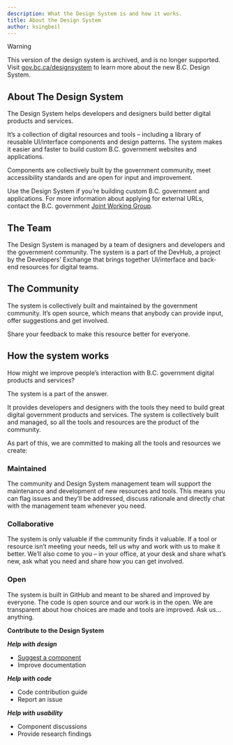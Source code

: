 ```yaml
---
description: What the Design System is and how it works.
title: About the Design System
author: ksingbeil
---
```


> [!WARNING]
> This version of the design system is archived, and is no longer supported. Visit [gov.bc.ca/designsystem](https://gov.bc.ca/designsystem) to learn more about the new B.C. Design System.

## About The Design System

The Design System helps developers and designers build better digital products and services.

It’s a collection of digital resources and tools – including a library of reusable UI/interface components and design patterns. The system makes it easier and faster to build custom B.C. government websites and applications.

Components are collectively built by the government community, meet accessibility standards and are open for input and improvement.

Use the Design System if you’re building custom B.C. government and applications. For more information about applying for external URLs, contact the B.C. government [Joint Working Group](https://www2.gov.bc.ca/gov/content/governments/services-for-government/service-experience-digital-delivery/digital-delivery/web-property-process/web-property-applications).

## The Team

The Design System is managed by a team of designers and developers and the government community. The system is a part of the DevHub, a project by the Developers’ Exchange that brings together UI/interface and back-end resources for digital teams.

## The Community

The system is collectively built and maintained by the government community. It’s open source, which means that anybody can provide input, offer suggestions and get involved.

Share your feedback to make this resource better for everyone.

## How the system works

How might we improve people’s interaction with B.C. government digital products and services?

The system is a part of the answer.

It provides developers and designers with the tools they need to build great digital government products and services. The system is collectively built and managed, so all the tools and resources are the product of the community.

As part of this, we are committed to making all the tools and resources we create:

### Maintained

The community and Design System management team will support the maintenance and development of new resources and tools. This means you can flag issues and they’ll be addressed, discuss rationale and directly chat with the management team whenever you need.

### Collaborative

The system is only valuable if the community finds it valuable. If a tool or resource isn’t meeting your needs, tell us why and work with us to make it better. We’ll also come to you – in your office, at your desk and share what’s new, ask what you need and share how you can get involved.

### Open

The system is built in GitHub and meant to be shared and improved by everyone. The code is open source and our work is in the open. We are transparent about how choices are made and tools are improved. Ask us…anything.

**Contribute to the Design System**

**_Help with design_**

- [Suggest a component](https://developer.gov.bc.ca/Design-System/Propose-a-New-Component)
- Improve documentation

**_Help with code_**

- Code contribution guide
- Report an issue

**_Help with usability_**

- Component discussions
- Provide research findings
